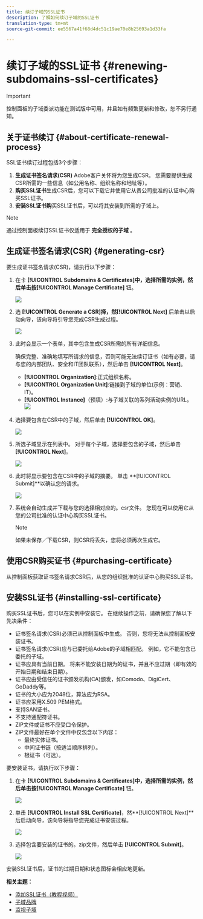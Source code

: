 ```yaml
---
title: 续订子域的SSL证书
description: 了解如何续订子域的SSL证书
translation-type: tm+mt
source-git-commit: ee5567a41f68d4dc51c19ae70e8b25693a1d33fa

---
```



# 续订子域的SSL证书 {#renewing-subdomains-ssl-certificates}

>[!IMPORTANT]
>
>控制面板的子域委派功能在测试版中可用，并且如有频繁更新和修改，恕不另行通知。

## 关于证书续订 {#about-certificate-renewal-process}

SSL证书续订过程包括3个步骤：

1. **生成证书签名请求(CSR)** Adobe客户关怀将为您生成CSR。 您需要提供生成CSR所需的一些信息（如公用名称、组织名称和地址等）。
1. **购买SSL证书**&#x200B;生成CSR后，您可以下载它并使用它从贵公司批准的认证中心购买SSL证书。
1. **安装SSL证书购**&#x200B;买SSL证书后，可以将其安装到所需的子域上。

>[!NOTE]
>
>通过控制面板续订SSL证书仅适用于 **完全授权的子域** 。

## 生成证书签名请求(CSR) {#generating-csr}

要生成证书签名请求(CSR)，请执行以下步骤：

1. 在卡 **[!UICONTROL Subdomains & Certificates]**中，选择所需的实例，然后单击按**[!UICONTROL Manage Certificate]** 钮。

   ![](assets/renewal1.png)

1. 选 **[!UICONTROL Generate a CSR]**择，然**[!UICONTROL Next]** 后单击以启动向导，该向导将引导您完成CSR生成过程。

   ![](assets/renewal2.png)

1. 此时会显示一个表单，其中包含生成CSR所需的所有详细信息。

   确保完整、准确地填写所请求的信息，否则可能无法续订证书（如有必要，请与您的内部团队、安全和IT团队联系），然后单击 **[!UICONTROL Next]**。

   * **[!UICONTROL Organization]**:正式组织名称。
   * **[!UICONTROL Organization Unit]**:链接到子域的单位(示例：营销、IT)。
   * **[!UICONTROL Instance]**（预填）:与子域关联的系列活动实例的URL。
   ![](assets/renewal3.png)

1. 选择要包含在CSR中的子域，然后单击 **[!UICONTROL OK]**。

   ![](assets/renewal4.png)

1. 所选子域显示在列表中。 对于每个子域，选择要包含的子域，然后单击 **[!UICONTROL Next]**。

   ![](assets/renewal5.png)

1. 此时将显示要包含在CSR中的子域的摘要。 单击 **[!UICONTROL Submit]**以确认您的请求。

   ![](assets/renewal6.png)

1. 系统会自动生成并下载与您的选择相对应的。csr文件。 您现在可以使用它从您的公司批准的认证中心购买SSL证书。

   >[!NOTE]
   >
   >如果未保存／下载CSR，则CSR将丢失，您将必须再次生成它。

## 使用CSR购买证书 {#purchasing-certificate}

从控制面板获取证书签名请求CSR后，从您的组织批准的认证中心购买SSL证书。

## 安装SSL证书 {#installing-ssl-certificate}

购买SSL证书后，您可以在实例中安装它。 在继续操作之前，请确保您了解以下先决条件：

* 证书签名请求(CSR)必须已从控制面板中生成。 否则，您将无法从控制面板安装证书。
* 证书签名请求(CSR)应与已委托给Adobe的子域相匹配。 例如，它不能包含已委托的子域。
* 证书应具有当前日期。 将来不能安装日期为的证书，并且不应过期（即有效的开始日期和结束日期）。
* 证书应由受信任的证书颁发机构(CA)颁发，如Comodo、DigiCert、GoDaddy等。
* 证书的大小应为2048位，算法应为RSA。
* 证书应采用X.509 PEM格式。
* 支持SAN证书。
* 不支持通配符证书。
* ZIP文件或证书不应受口令保护。
* ZIP文件最好在单个文件中仅包含以下内容：
   * 最终实体证书。
   * 中间证书链（按适当顺序排列）。
   * 根证书（可选）。

要安装证书，请执行以下步骤：

1. 在卡 **[!UICONTROL Subdomains & Certificates]**中，选择所需的实例，然后单击按**[!UICONTROL Manage Certificate]** 钮。

   ![](assets/renewal1.png)

1. 单击 **[!UICONTROL Install SSL Certificate]**，然**[!UICONTROL Next]** 后启动向导，该向导将指导您完成证书安装过程。

   ![](assets/install1.png)

1. 选择包含要安装的证书的。zip文件，然后单击 **[!UICONTROL Submit]**。

   ![](assets/install2.png)

安装SSL证书后，证书的过期日期和状态图标会相应地更新。

**相关主题：**

* [添加SSL证书（教程视频）](https://docs.adobe.com/content/help/en/campaign-learn/campaign-standard-tutorials/administrating/control-panel/adding-ssl-certificates.html)
* [子域品牌](../../subdomains-certificates/using/subdomains-branding.md)
* [监视子域](../../subdomains-certificates/using/monitoring-subdomains.md)
